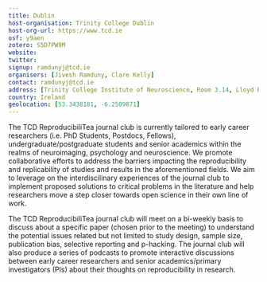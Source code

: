 ```yaml
---
title: Dublin
host-organisation: Trinity College Dublin
host-org-url: https://www.tcd.ie
osf: y9aen
zotero: S5D7PW9M
website: 
twitter: 
signup: ramdunyj@tcd.ie
organisers: [Jivesh Ramduny, Clare Kelly]
contact: ramdunyj@tcd.ie
address: [Trinity College Institute of Neuroscience, Room 3.14, Lloyd Building, Trinity College Dublin, College Green, Dublin]
country: Ireland
geolocation: [53.3438181, -6.2509871]
---
```


The TCD ReproducibiliTea journal club is currently tailored to early career researchers (i.e. PhD Students, Postdocs, Fellows), undergraduate/postgraduate students and senior academics within the realms of neuroimaging, psychology and neuroscience. We promote collaborative efforts to address the barriers impacting the reproducibility and replicability of studies and results in the aforementioned fields. We aim to leverage on the interdiscilinary experiences of the journal club to implement proposed solutions to critical problems in the literature and help researchers move a step closer towards open science in their own line of work.

The TCD ReproducibiliTea journal club will meet on a bi-weekly basis to discuss about a specific paper (chosen prior to the meeting) to understand the potential issues related but not limited to study design, sample size, publication bias, selective reporting and p-hacking. The journal club will also produce a series of podcasts to promote interactive discussions between early career researchers and senior academics/primary investigators (PIs) about their thoughts on reproducibility in research. 

